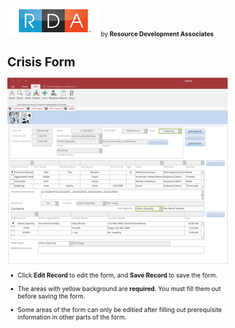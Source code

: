 ![RDA Logo](../img/RDA_transparent_210x70.png "RDA Logo") by **Resource Development Associates**

# Crisis Form

![SVIP Crisis Form](img/CrisisFormFilled.png "SVIP Crisis Form")

<!-- for sizing images -->
<!-- <img src="http://image.com/image.png" width="200" height="100" /> -->

* Click **Edit Record** to edit the form, and **Save Record** to save the form.

* The areas with yellow background are __required__. You must fill them out before saving the form.

* Some areas of the form can only be editied after filling out prerequisite information in other parts of the form.